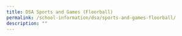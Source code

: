 ```yaml
---
title: DSA Sports and Games (Floorball)
permalink: /school-information/dsa/sports-and-games-floorball/
description: ""
---
```

